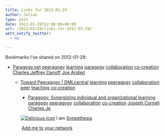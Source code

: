 ```yaml
---
title: Links for 2012-01-29
author: Julian
type: post
date: 2012-01-29T22:00:00+00:00
url: /2012/01/29/links-for-2012-01-29/
aktt_notify_twitter:
  - no

---
```

Bookmarks I&#8217;ve shared on 2012-01-29:

  * [Paragogy.net][1] 
    [peeragogy][2] [learning][3] [paragogy][4] [collaboration][5] [co-creation][6] [Charles Jeffrey Danoff][7] [Joe Arided][8] </li> 
    
      * [Toward Peeragogy | DMLcentral][9] 
        [learning][3] [peeragogy][2] [collaboration][5] [peer][10] [teaching][11] [co-creation][6] </li> 
        
          * [Paragogy: Synergizing individual and organizational learning][12] 
            [paragogy][4] [peeragogy][2] [collaboration][5] [co-creation][6] [Joseph Corneli][13] [Charles Je][14] </li> </ul> 
            
            <p class="deliciouslink">
              <a href="https://del.icio.us/synesthesia" title="See all my bookmarks on del.icio.us"><img src="https://www.synesthesia.co.uk/images/deliciousicon.jpg" alt="Delicious icon" /></a>&nbsp;I am <a href="https://del.icio.us/synesthesia" title="See all my bookmarks on del.icio.us">Synesthesia</a>
            </p>
            
            <p class="deliciouslink">
              <a href="https://del.icio.us/network?add=synesthesia" title="Add me to your del.icio.us network"><img src="https://www.synesthesia.co.uk/images/add.gif" alt="" /></a>&nbsp;<a href="https://del.icio.us/network?add=synesthesia" title="Add me to your del.icio.us network">Add me to your network</a>
            </p>

 [1]: https://paragogy.net/Main_Page
 [2]: https://www.delicious.com/synesthesia/peeragogy
 [3]: https://www.delicious.com/synesthesia/learning
 [4]: https://www.delicious.com/synesthesia/paragogy
 [5]: https://www.delicious.com/synesthesia/collaboration
 [6]: https://www.delicious.com/synesthesia/co-creation
 [7]: https://www.delicious.com/synesthesia/Charles+Jeffrey+Danoff
 [8]: https://www.delicious.com/synesthesia/Joe+Arided
 [9]: https://dmlcentral.net/blog/howard-rheingold/toward-peeragogy
 [10]: https://www.delicious.com/synesthesia/peer
 [11]: https://www.delicious.com/synesthesia/teaching
 [12]: https://metameso.org/~joe/docs/paragogy-final.pdf
 [13]: https://www.delicious.com/synesthesia/Joseph+Corneli
 [14]: https://www.delicious.com/synesthesia/Charles+Je